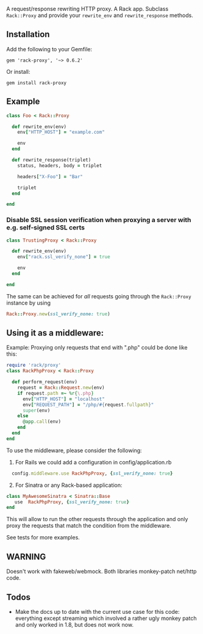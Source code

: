 A request/response rewriting HTTP proxy. A Rack app. Subclass `Rack::Proxy` and provide your `rewrite_env` and `rewrite_response` methods.

Installation
-------

Add the following to your Gemfile:

```
gem 'rack-proxy', '~> 0.6.2'
```

Or install:

```
gem install rack-proxy
```

Example
-------

```ruby
class Foo < Rack::Proxy

  def rewrite_env(env)
    env["HTTP_HOST"] = "example.com"

    env
  end

  def rewrite_response(triplet)
    status, headers, body = triplet

    headers["X-Foo"] = "Bar"

    triplet
  end

end
```

### Disable SSL session verification when proxying a server with e.g. self-signed SSL certs

```ruby
class TrustingProxy < Rack::Proxy

  def rewrite_env(env)
    env["rack.ssl_verify_none"] = true

    env
  end

end
```

The same can be achieved for *all* requests going through the `Rack::Proxy` instance by using

```ruby
Rack::Proxy.new(ssl_verify_none: true)
```

Using it as a middleware:
-------------------------

Example: Proxying only requests that end with ".php" could be done like this:

```ruby
require 'rack/proxy'
class RackPhpProxy < Rack::Proxy

  def perform_request(env)
    request = Rack::Request.new(env)
    if request.path =~ %r{\.php}
      env["HTTP_HOST"] = "localhost"
      env["REQUEST_PATH"] = "/php/#{request.fullpath}"
      super(env)
    else
      @app.call(env)
    end
  end
end
```

To use the middleware, please consider the following:

1) For Rails we could add a configuration in config/application.rb

```ruby
  config.middleware.use RackPhpProxy, {ssl_verify_none: true}
```

2) For Sinatra or any Rack-based application:

```ruby
class MyAwesomeSinatra < Sinatra::Base
   use  RackPhpProxy, {ssl_verify_none: true}
end
```

This will allow to run the other requests through the application and only proxy the requests that match the condition from the middleware.

See tests for more examples.

WARNING
-------

Doesn't work with fakeweb/webmock. Both libraries monkey-patch net/http code.

Todos
-----

-	Make the docs up to date with the current use case for this code: everything except streaming which involved a rather ugly monkey patch and only worked in 1.8, but does not work now.
